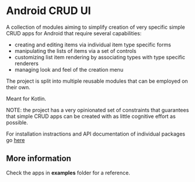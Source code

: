 # Android CRUD UI

A collection of modules aiming to simplify creation of very specific simple
CRUD apps for Android that require several capabilities:

- creating and editing items via individual item type specific forms
- manipulating the lists of items via a set of controls
- customizing list item rendering by associating types with type specific
  renderers
- managing look and feel of the creation menu

The project is split into multiple reusable modules that can be employed on
their own.

Meant for Kotlin.

NOTE: the project has a very opinionated set of constraints that guarantees
that simple CRUD apps can be created with as little cognitive effort as
possible.

For installation instractions and API documentation of individual packages
go [here](http://android-crud-ui.gurunars.com/)

## More information

Check the apps in **examples** folder for a reference.
